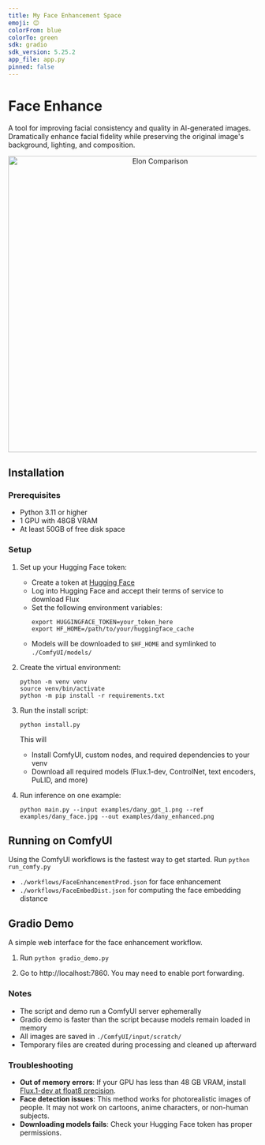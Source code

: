 ```yaml
---
title: My Face Enhancement Space
emoji: 😊
colorFrom: blue
colorTo: green
sdk: gradio
sdk_version: 5.25.2
app_file: app.py
pinned: false
---
```


# Face Enhance
A tool for improving facial consistency and quality in AI-generated images. Dramatically enhance facial fidelity while preserving the original image's background, lighting, and composition.

<div style="text-align: center;">
  <img src="examples/elon_compare.gif" alt="Elon Comparison" width="600"/>
</div>

## Installation

### Prerequisites
- Python 3.11 or higher
- 1 GPU with 48GB VRAM
- At least 50GB of free disk space

### Setup

1. Set up your Hugging Face token:
   - Create a token at [Hugging Face](https://huggingface.co/settings/tokens)
   - Log into Hugging Face and accept their terms of service to download Flux
   - Set the following environment variables:
     ```
     export HUGGINGFACE_TOKEN=your_token_here
     export HF_HOME=/path/to/your/huggingface_cache
     ```
   - Models will be downloaded to `$HF_HOME` and symlinked to `./ComfyUI/models/`

2. Create the virtual environment:
   ```
   python -m venv venv
   source venv/bin/activate
   python -m pip install -r requirements.txt
   ```

3. Run the install script:
   ```
   python install.py
   ```

   This will
   - Install ComfyUI, custom nodes, and required dependencies to your venv
   - Download all required models (Flux.1-dev, ControlNet, text encoders, PuLID, and more)

4. Run inference on one example:

   ```
   python main.py --input examples/dany_gpt_1.png --ref examples/dany_face.jpg --out examples/dany_enhanced.png
   ```

## Running on ComfyUI

Using the ComfyUI workflows is the fastest way to get started. Run `python run_comfy.py`
- `./workflows/FaceEnhancementProd.json` for face enhancement
- `./workflows/FaceEmbedDist.json` for computing the face embedding distance


<!-- ## Configuration

Create a .env file in the project root directory with your API keys:
```
touch .env
echo "FAL_API_KEY=your_fal_api_key_here" >> .env
```

The FAL API key is used for face upscaling during preprocessing. You can get one at [fal.ai](https://fal.ai/). -->

## Gradio Demo

A simple web interface for the face enhancement workflow. 

1. Run `python gradio_demo.py`

2. Go to http://localhost:7860. You may need to enable port forwarding.

### Notes
- The script and demo run a ComfyUI server ephemerally
- Gradio demo is faster than the script because models remain loaded in memory
- All images are saved in `./ComfyUI/input/scratch/`
- Temporary files are created during processing and cleaned up afterward

### Troubleshooting

- **Out of memory errors**: If your GPU has less than 48 GB VRAM, install [Flux.1-dev at float8 precision](https://huggingface.co/Comfy-Org/flux1-dev).
- **Face detection issues**: This method works for photorealistic images of people. It may not work on cartoons, anime characters, or non-human subjects.
- **Downloading models fails**: Check your Hugging Face token has proper permissions.